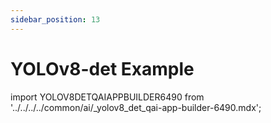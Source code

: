 ```yaml
---
sidebar_position: 13
---
```


# YOLOv8-det Example

import YOLOV8DETQAIAPPBUILDER6490 from '../../../../common/ai/\_yolov8_det_qai-app-builder-6490.mdx';

<YOLOV8DETQAIAPPBUILDER6490 />
